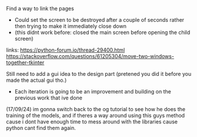Find a way to link the pages
* Could set the screen to be destroyed after a couple of seconds rather then trying to make it immediately close down
* (this didnt work before: closed the main screen before opening the child screen)

links:
https://python-forum.io/thread-29400.html
https://stackoverflow.com/questions/61205304/move-two-windows-together-tkinter

 
 Still need to add a gui idea to the design part (pretened you did it before you made the actual gui tho.)
* Each iteration is going to be an improvement and building on the previous work that ive done

(17/09/24)
im gonna switch back to the og tutorial to see how he does the training of the models, and if theres a way around using this guys method cause i dont have enough time to mess around with the libraries cause python cant find them again.